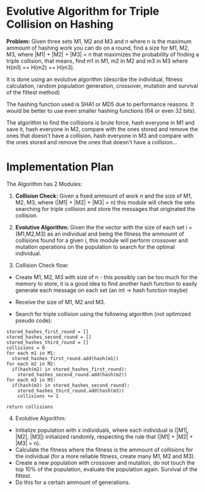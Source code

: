 # Evolutive Algorithm for Triple Collision on Hashing

**Problem:** Given three sets M1, M2 and M3 and n where n is the maximum ammount of hashing work you can do on a round, find a size for M1, M2, M3, where |M1| + |M2| + |M3| = n that maximizes the probability of finding a triple collision, that means, find m1 in M1, m2 in M2 and m3 in M3 where H(m1) == H(m2) == H(m3).

It is done using an evolutive algorithm (describe the individual, fitness calculation, random population generation, crossover, mutation and survival of the fittest method)

The hashing function used is SHA1 or MD5 due to performance reasons. It would be better to use even smaller hashing functions (64 or even 32 bits).

The algorithm to find the collisions is brute force, hash everyone in M1 and save it, hash everyone in M2, compare with the ones stored and remove the ones that doesn't have a collision, hash everyone in M3 and compare with the ones stored and remove the ones that doesn't have a collision...

# Implementation Plan

The Algorithm has 2 Modules:
1. **Collision Check:** Given a fixed ammount of work n and the size of M1, M2, M3, where (|M1| + |M2| + |M3| = n) this module will check the sets searching for triple collision and store the messages that originated the collision.
2. **Evolutive Algorithm:** Given the the vector with the size of each set i = (M1,M2,M3) as an individual and being the fitness the ammoumt of collisions found for a given i, this module will perform crossover and mutation operations on the population to search for the optimal individual.

3. Collision Check flow:

  * Create M1, M2, M3 with size of n - this possibly can be too much for the memory to store, it is a good idea to find another hash function to easily generate each message on each set (an int -> hash function maybe)

  * Receive the size of M1, M2 and M3.

  * Search for triple collision using the following algorithm (not optimized pseudo code):

```
stored_hashes_first_round = []
stored_hashes_second_round = []
stored_hashes_third_round = []
collisions = 0
for each m1 in M1:
  stored_hashes_first_round.add(hash(m1))
for each m2 in M2:
  if(hash(m2) in stored_hashes_first_round):
    stored_hashes_second_round.add(hash(m2))
for each m3 in M3:
  if(hash(m3) in stored_hashes_second_round):
    stored_hashes_third_round.add(hash(m3))
    collisions += 1

return collisions
```

4. Evolutive Algorithm:
  * Initialize population with x individuals, where each individual is (|M1|, |M2|, |M3|) initialized randomly, respecting the rule that (|M1| + |M2| + |M3| = n).
  * Calculate the fitness where the fitness is the ammount of collisions for the individual (for a more reliable fitness, create many M1, M2 and M3).
  * Create a new population with crossover and mutation, do not touch the top 10% of the population, evaluate the population again. Survival of the fittest.
  * Do this for a certain ammount of generations.
